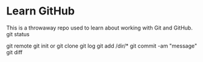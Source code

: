# Learn GitHub

This is a throwaway repo used to learn about working with Git and GitHub.
git status

git remote
git init
or
git clone
git log
git add /dir/* 
git commit -am "message" 
git diff